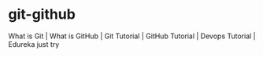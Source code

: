 # git-github
What is Git | What is GitHub | Git Tutorial | GitHub Tutorial | Devops Tutorial | Edureka
just try
